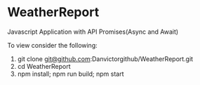 # WeatherReport

Javascript Application with API Promises(Async and Await)

To view consider the following:
1.  git clone git@github.com:Danvictorgithub/WeatherReport.git
2. cd WeatherReport
3. npm install; npm run build; npm start
